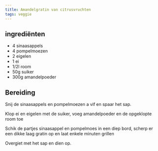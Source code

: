 ```yaml
---
title: Amandelgratin van citrusvruchten
tags: veggie
---
```


## ingrediënten
* 4 sinaasappels
* 4 pompelmoezen
* 2 eigelen
* 1 ei
* 1/2l room
* 50g suiker
* 300g amandelpoeder

## Bereiding

Snij de sinaasappels en pompelmoezen a vif en spaar het sap.

Klop ei en eigelen met de suiker, voeg amandelpoeder en de opgeklopte room toe

Schik de partjes sinaasappel en pompelmoes in een diep bord, scherp er een dikke laag gratin op en laat enkele minuten grillen

Overgiet met het sap en dien op.

